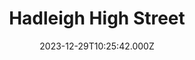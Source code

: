 ---
date: 2023-12-29T10:25:42.000Z
title: Hadleigh High Street
latitude: 52.04428511
longitude: 0.95370718
category: checkin
---